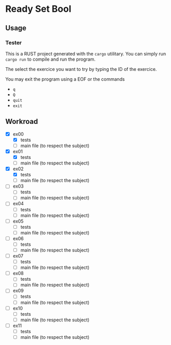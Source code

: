 # Ready Set Bool

## Usage

### Tester

This is a RUST project generated with the `cargo` utilitary. You can simply run
`cargo run` to compile and run the program.

The select the exercice you want to try by typing the ID of the exercice.

You may exit the program using a EOF or the commands

-   `q`
-   `Q`
-   `quit`
-   `exit`

## Workroad

-   [x] ex00
    -   [x] tests
    -   [ ] main file (to respect the subject)
-   [x] ex01
    -   [x] tests
    -   [ ] main file (to respect the subject)
-   [x] ex02
    -   [x] tests
    -   [ ] main file (to respect the subject)
-   [ ] ex03
    -   [ ] tests
    -   [ ] main file (to respect the subject)
-   [ ] ex04
    -   [ ] tests
    -   [ ] main file (to respect the subject)
-   [ ] ex05
    -   [ ] tests
    -   [ ] main file (to respect the subject)
-   [ ] ex06
    -   [ ] tests
    -   [ ] main file (to respect the subject)
-   [ ] ex07
    -   [ ] tests
    -   [ ] main file (to respect the subject)
-   [ ] ex08
    -   [ ] tests
    -   [ ] main file (to respect the subject)
-   [ ] ex09
    -   [ ] tests
    -   [ ] main file (to respect the subject)
-   [ ] ex10
    -   [ ] tests
    -   [ ] main file (to respect the subject)
-   [ ] ex11
    -   [ ] tests
    -   [ ] main file (to respect the subject)

